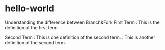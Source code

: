 # hello-world
Understanding the difference between Branch&amp;Fork
First Term
: This is the definition of the first term.

Second Term
: This is one definition of the second term.
: This is another definition of the second term.
